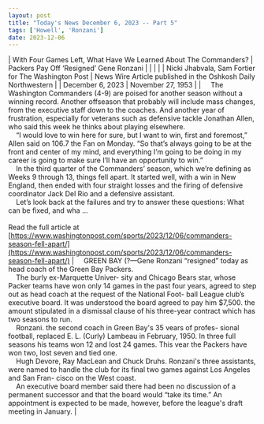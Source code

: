```yaml
---
layout: post
title: "Today's News December 6, 2023 -- Part 5"
tags: ['Howell', 'Ronzani']
date: 2023-12-06
---
```


| With Four Games Left, What Have We Learned About The Commanders? | Packers Pay Off ‘Resigned’ Gene Ronzani |
|  |  |
| Nicki Jhabvala, Sam Fortier for The Washington Post | News Wire Article published in the Oshkosh Daily Northwestern |
| December 6, 2023 | November 27, 1953 |
| &nbsp;&nbsp;&nbsp;&nbsp;The Washington Commanders (4-9) are poised for another season without a winning record. Another offseason that probably will include mass changes, from the executive staff down to the coaches. And another year of frustration, especially for veterans such as defensive tackle Jonathan Allen, who said this week he thinks about playing elsewhere.<br>&nbsp;&nbsp;&nbsp;&nbsp;“I would love to win here for sure, but I want to win, first and foremost,” Allen said on 106.7 the Fan on Monday. “So that’s always going to be at the front and center of my mind, and everything I’m going to be doing in my career is going to make sure I’ll have an opportunity to win.”<br>&nbsp;&nbsp;&nbsp;&nbsp;In the third quarter of the Commanders’ season, which we’re defining as Weeks 9 through 13, things fell apart. It started well, with a win in New England, then ended with four straight losses and the firing of defensive coordinator Jack Del Rio and a defensive assistant.<br>&nbsp;&nbsp;&nbsp;&nbsp;Let’s look back at the failures and try to answer these questions: What can be fixed, and wha ...<br><br>Read the full article at<br>[https://www.washingtonpost.com/sports/2023/12/06/commanders-season-fell-apart/](https://www.washingtonpost.com/sports/2023/12/06/commanders-season-fell-apart/) | &nbsp;&nbsp;&nbsp;&nbsp;GREEN BAY (?—Gene Ronzani “resigned” today as head coach of the Green Bay Packers.<br>&nbsp;&nbsp;&nbsp;&nbsp;The burly ex-Marquette Univer- sity and Chicago Bears star, whose Packer teams have won only 14 games in the past four years, agreed to step out as head coach at the request of the National Foot- ball League club’s executive board. It was understood the board agreed to pay him $7,500. the amount stipulated in a dismissal clause of his three-year contract which has two seasons to run.<br>&nbsp;&nbsp;&nbsp;&nbsp;Ronzani. the second coach in Green Bay's 35 vears of profes- sional football, replaced E. L. (Curly) Lambeau in February, 1950. In three full seasons his teams won 12 and lost 24 games. This vear the Packers have won two, lost seven and tied one.<br>&nbsp;&nbsp;&nbsp;&nbsp;Hugh Devore, Ray MacLean and Chuck Druhs. Ronzani's three assistants, were named to handle the club for its final two games against Los Angeles and San Fran- cisco on the West coast.<br>&nbsp;&nbsp;&nbsp;&nbsp;An executive board member said there had been no discussion of a permanent successor and that the board would “take its time.” An appointment is expected to be made, however, before the league's draft meeting in January.  |